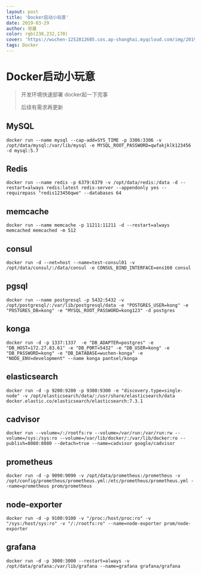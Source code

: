 ```yaml
---
layout: post
title: 'Docker启动小玩意'
date: 2019-03-29
author: 邬晨
color: rgb(238,232,170)
cover: 'https://wuchen-1252812685.cos.ap-shanghai.myqcloud.com/img/2019-03-29/th1.jpg'
tags: Docker
---
```






# Docker启动小玩意



> 开发环境快速部署 docker起一下完事
>
> 后续有需求再更新

## MySQL

```shell
docker run --name mysql --cap-add=SYS_TIME -p 3306:3306 -v /opt/data/mysql:/var/lib/mysql -e MYSQL_ROOT_PASSWORD=qwfakjklk123456 -d mysql:5.7
```

## Redis

```shell
docker run --name redis -p 6379:6379 -v /opt/data/redis:/data -d --restart=always redis:latest redis-server --appendonly yes --requirepass "redis123456qwe" --databases 64
```

## memcache

```shell
docker run --name memcache -p 11211:11211 -d --restart=always memcached memcached -m 512
```

## consul
```shell
docker run -d --net=host --name=test-consul01 -v /opt/data/consul/:/data/consul -e CONSUL_BIND_INTERFACE=ens160 consul
```

## pgsql
```shell
docker run --name postgresql -p 5432:5432 -v /opt/postgresql/:/var/lib/postgresql/data -e "POSTGRES_USER=kong" -e "POSTGRES_DB=kong" -e "MYSQL_ROOT_PASSWORD=kong123" -d postgres
```

## konga
```shell
docker run -d -p 1337:1337  -e "DB_ADAPTER=postgres" -e "DB_HOST=172.27.83.61" -e "DB_PORT=5432" -e "DB_USER=kong" -e "DB_PASSWORD=kong" -e "DB_DATABASE=wuchen-konga" -e "NODE_ENV=development" --name konga pantsel/konga
```

## elasticsearch
```shell
docker run -d -p 9200:9200 -p 9300:9300 -e "discovery.type=single-node" -v /opt/elasticsearch/data/:/usr/share/elasticsearch/data  docker.elastic.co/elasticsearch/elasticsearch:7.3.1
```

## cadvisor
```shell
docker run --volume=/:/rootfs:ro --volume=/var/run:/var/run:rw --volume=/sys:/sys:ro --volume=/var/lib/docker/:/var/lib/docker:ro --publish=8080:8080 --detach=true --name=cadvisor google/cadvisor
```

## prometheus
```shell
docker run -d -p 9090:9090 -v /opt/data/prometheus:/prometheus -v /opt/config/prometheus/prometheus.yml:/etc/prometheus/prometheus.yml --name=prometheus prom/prometheus
```

## node-exporter
```shell
docker run -d -p 9100:9100 -v "/proc:/host/proc:ro" -v "/sys:/host/sys:ro" -v "/:/rootfs:ro" --name=node-exporter prom/node-exporter
```

## grafana
```shell
docker run -d -p 3000:3000 --restart=always -v /opt/data/grafana:/var/lib/grafana --name=grafana grafana/grafana
```
